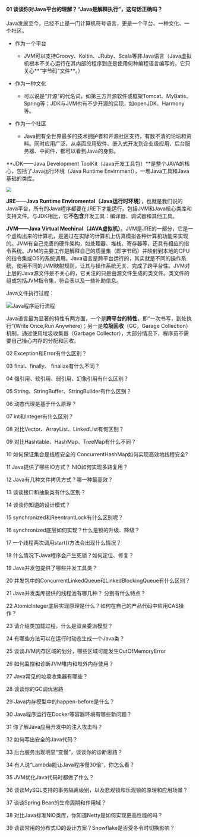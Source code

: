 #### 01 谈谈你对Java平台的理解？“Java是解释执行”，这句话正确吗？

Java发展至今，已经不止是一门计算机符号语言，更是一个平台、一种文化、一个社区。

* 作为一个平台
  * JVM可以支持Groovy、Koltin、JRuby、Scala等非Java语言（Java虚拟机根本不关心运行在其内部的程序到底是使用何种编程语言编写的，它只关心**“字节码”文件**。）

* 作为一种文化
  * 可以说是“开源”的代名词，如第三方开源软件或框架Tomcat、MyBatis、Spring等；JDK与JVM也有不少开源的实现，如openJDK、Harmony等。
* 作为一个社区
  * Java拥有全世界最多的技术拥护者和开源社区支持，有数不清的论坛和资料。同时应用广泛，从桌面应用软件、嵌入式开发到企业级应用、后台服务器、中间件，都可以看到Java的身影。

**JDK——Java Development ToolKit（Java开发工具包）**是整个JAVA的核心，包括了Java运行环境（Java Runtime Envirnment），一堆Java工具和Java基础的类库。

<img src="https://img-blog.csdnimg.cn/20201005202622207.png" style="zoom:80%;" />

**JRE——Java Runtime Enviromental（Java运行时环境）**，也就是我们说的Java平台，所有的Java程序都要在JRE下才能运行。包括JVM和Java核心类库和支持文件。与JDK相比，它**不包含**开发工具：编译器、调试器和其他工具。

**JVM——Java Virtual Mechinal（JAVA虚拟机）**。JVM是JRE的一部分，它是一个虚构出来的计算机，是通过在实际的计算机上仿真模拟各种计算机功能来实现的。JVM有自己完善的硬件架构，如处理器、堆栈、寄存器等，还具有相应的指令系统。JVM的主要工作是解释自己的质量集（即字节码）并映射到本地的CPU的指令集或OS的系统调用。Java语言是跨平台运行的，其实就是不同的操作系统，使用不同的JVM映射规则，让其与操作系统无关，完成了跨平台性。JVM对上层的Java源文件是不关心的，它关注的只是由源文件生成的类文件。类文件的组成包括JVM指令集，符合表以及一些补助信息。

Java文件执行过程：

![Java程序运行流程](https://img-blog.csdnimg.cn/img_convert/03efc6df62fa56a1cbb692e9f7ea8537.png)

Java语言最为显著的特性有两方面，一个是**跨平台的特性**，即“一次书写，到处执行”(Write Once,Run Anywhere)；另一是**垃圾回收**（GC，Garage Collection）机制，通过使用垃圾收集器（Garbage Collector），大部分情况下，程序员不需要自己操心内存的分配和回收。





02 Exception和Error有什么区别？

03 final、finally、 finalize有什么不同？

04 强引用、软引用、弱引用、幻象引用有什么区别？

05 String、StringBuffer、StringBuilder有什么区别？

06 动态代理是基于什么原理？

07 int和Integer有什么区别？

08 对比Vector、ArrayList、LinkedList有何区别？

09 对比Hashtable、HashMap、TreeMap有什么不同？

10 如何保证集合是线程安全的 ConcurrentHashMap如何实现高效地线程安全?

11 Java提供了哪些IO方式？ NIO如何实现多路复用？

12 Java有几种文件拷贝方式？哪一种最高效？

13 谈谈接口和抽象类有什么区别？

14 谈谈你知道的设计模式？

15 synchronized和ReentrantLock有什么区别呢？

16 synchronized底层如何实现？什么是锁的升级、降级？

17 一个线程两次调用start()方法会出现什么情况？

18 什么情况下Java程序会产生死锁？如何定位、修复？

19 Java并发包提供了哪些并发工具类？

20 并发包中的ConcurrentLinkedQueue和LinkedBlockingQueue有什么区别？

21 Java并发类库提供的线程池有哪几种？ 分别有什么特点？

22 AtomicInteger底层实现原理是什么？如何在自己的产品代码中应用CAS操作？

23 请介绍类加载过程，什么是双亲委派模型？

24 有哪些方法可以在运行时动态生成一个Java类？

25 谈谈JVM内存区域的划分，哪些区域可能发生OutOfMemoryError

26 如何监控和诊断JVM堆内和堆外内存使用？

27 Java常见的垃圾收集器有哪些？

28 谈谈你的GC调优思路

29 Java内存模型中的happen-before是什么？

30 Java程序运行在Docker等容器环境有哪些新问题？

31 你了解Java应用开发中的注入攻击吗？

32 如何写出安全的Java代码？

33 后台服务出现明显“变慢”，谈谈你的诊断思路？

34 有人说“Lambda能让Java程序慢30倍”，你怎么看？

35 JVM优化Java代码时都做了什么？

36 谈谈MySQL支持的事务隔离级别，以及悲观锁和乐观锁的原理和应用场景？

37 谈谈Spring Bean的生命周期和作用域？

38 对比Java标准NIO类库，你知道Netty是如何实现更高性能的吗？

39 谈谈常用的分布式ID的设计方案？Snowflake是否受冬令时切换影响？